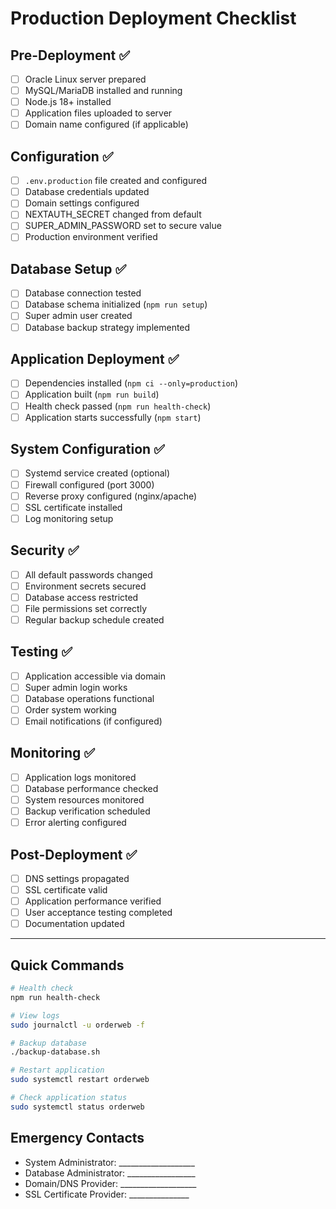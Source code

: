 # Production Deployment Checklist

## Pre-Deployment ✅

- [ ] Oracle Linux server prepared
- [ ] MySQL/MariaDB installed and running
- [ ] Node.js 18+ installed
- [ ] Application files uploaded to server
- [ ] Domain name configured (if applicable)

## Configuration ✅

- [ ] `.env.production` file created and configured
- [ ] Database credentials updated
- [ ] Domain settings configured
- [ ] NEXTAUTH_SECRET changed from default
- [ ] SUPER_ADMIN_PASSWORD set to secure value
- [ ] Production environment verified

## Database Setup ✅

- [ ] Database connection tested
- [ ] Database schema initialized (`npm run setup`)
- [ ] Super admin user created
- [ ] Database backup strategy implemented

## Application Deployment ✅

- [ ] Dependencies installed (`npm ci --only=production`)
- [ ] Application built (`npm run build`)
- [ ] Health check passed (`npm run health-check`)
- [ ] Application starts successfully (`npm start`)

## System Configuration ✅

- [ ] Systemd service created (optional)
- [ ] Firewall configured (port 3000)
- [ ] Reverse proxy configured (nginx/apache)
- [ ] SSL certificate installed
- [ ] Log monitoring setup

## Security ✅

- [ ] All default passwords changed
- [ ] Environment secrets secured
- [ ] Database access restricted
- [ ] File permissions set correctly
- [ ] Regular backup schedule created

## Testing ✅

- [ ] Application accessible via domain
- [ ] Super admin login works
- [ ] Database operations functional
- [ ] Order system working
- [ ] Email notifications (if configured)

## Monitoring ✅

- [ ] Application logs monitored
- [ ] Database performance checked
- [ ] System resources monitored
- [ ] Backup verification scheduled
- [ ] Error alerting configured

## Post-Deployment ✅

- [ ] DNS settings propagated
- [ ] SSL certificate valid
- [ ] Application performance verified
- [ ] User acceptance testing completed
- [ ] Documentation updated

---

## Quick Commands

```bash
# Health check
npm run health-check

# View logs
sudo journalctl -u orderweb -f

# Backup database
./backup-database.sh

# Restart application
sudo systemctl restart orderweb

# Check application status
sudo systemctl status orderweb
```

## Emergency Contacts

- System Administrator: ___________________
- Database Administrator: _________________  
- Domain/DNS Provider: ___________________
- SSL Certificate Provider: _______________
